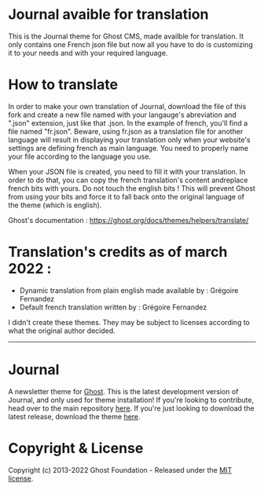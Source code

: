 # Journal avaible for translation
This is the Journal theme for Ghost CMS, made availble for translation. It only contains one French json file but now all you have to do is customizing it to your needs and with your required language. 
# How to translate
In order to make your own translation of Journal, download the file of this fork and create a new file named with your langauge's abreviation and ".json" extension, just like that <abreviation>.json. In the example of french, you'll find a file named "fr.json". Beware, using fr.json as a translation file for another language will result in displaying your translation only when your website's settings are defining french as main language. You need to properly name your file according to the language you use.

When your JSON file is created, you need to fill it with your translation. In order to do that, you can copy the french translation's content andreplace french bits with yours. Do not touch the english bits ! This will prevent Ghost from using your bits and force it to fall back onto the original language of the theme (which is english). 

Ghost's documentation : 
  https://ghost.org/docs/themes/helpers/translate/


# Translation's credits as of march 2022 :
- Dynamic translation from plain english made available by : Grégoire Fernandez
- Default french translation written by : Grégoire Fernandez

I didn't create these themes. They may be subject to licenses according to what the original author decided.

----------------------------------------
# Journal

A newsletter theme for [Ghost](http://github.com/tryghost/ghost/). This is the latest development version of Journal, and only used for theme installation! If you're looking to contribute, head over to the main repository [here](https://github.com/TryGhost/Themes). If you're just looking to download the latest release, download the theme [here](https://github.com/TryGhost/Journal/archive/refs/heads/main.zip).

# Copyright & License

Copyright (c) 2013-2022 Ghost Foundation - Released under the [MIT license](LICENSE).

